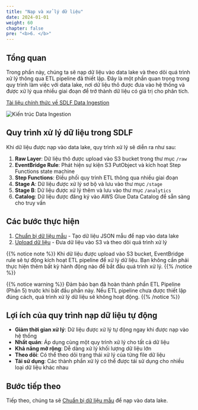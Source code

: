 ```yaml
---
title: "Nạp và xử lý dữ liệu"
date: 2024-01-01
weight: 60
chapter: false
pre: "<b>6. </b>"
---
```


## Tổng quan

Trong phần này, chúng ta sẽ nạp dữ liệu vào data lake và theo dõi quá trình xử lý thông qua ETL pipeline đã thiết lập. Đây là một phần quan trọng trong quy trình làm việc với data lake, nơi dữ liệu thô được đưa vào hệ thống và được xử lý qua nhiều giai đoạn để trở thành dữ liệu có giá trị cho phân tích.

[Tài liệu chính thức về SDLF Data Ingestion](https://github.com/awslabs/aws-serverless-data-lake-framework/tree/master/sdlf-utils)

![Kiến trúc Data Ingestion](../../../static/images/6/0.png?width=40pc)

## Quy trình xử lý dữ liệu trong SDLF

Khi dữ liệu được nạp vào data lake, quy trình xử lý sẽ diễn ra như sau:

1. **Raw Layer**: Dữ liệu thô được upload vào S3 bucket trong thư mục `/raw`
2. **EventBridge Rule**: Phát hiện sự kiện S3 PutObject và kích hoạt Step Functions state machine
3. **Step Functions**: Điều phối quy trình ETL thông qua nhiều giai đoạn
4. **Stage A**: Dữ liệu được xử lý sơ bộ và lưu vào thư mục `/stage`
5. **Stage B**: Dữ liệu được xử lý thêm và lưu vào thư mục `/analytics`
6. **Catalog**: Dữ liệu được đăng ký vào AWS Glue Data Catalog để sẵn sàng cho truy vấn

## Các bước thực hiện

1. [Chuẩn bị dữ liệu mẫu](1-prepare-data) - Tạo dữ liệu JSON mẫu để nạp vào data lake
2. [Upload dữ liệu](2-upload-data) - Đưa dữ liệu vào S3 và theo dõi quá trình xử lý

{{% notice note %}}
Khi dữ liệu được upload vào S3 bucket, EventBridge rule sẽ tự động kích hoạt ETL pipeline để xử lý dữ liệu. Bạn không cần phải thực hiện thêm bất kỳ hành động nào để bắt đầu quá trình xử lý.
{{% /notice %}}

{{% notice warning %}}
Đảm bảo bạn đã hoàn thành phần ETL Pipeline (Phần 5) trước khi bắt đầu phần này. Nếu ETL pipeline chưa được thiết lập đúng cách, quá trình xử lý dữ liệu sẽ không hoạt động.
{{% /notice %}}

## Lợi ích của quy trình nạp dữ liệu tự động

- **Giảm thời gian xử lý**: Dữ liệu được xử lý tự động ngay khi được nạp vào hệ thống
- **Nhất quán**: Áp dụng cùng một quy trình xử lý cho tất cả dữ liệu
- **Khả năng mở rộng**: Dễ dàng xử lý khối lượng dữ liệu lớn
- **Theo dõi**: Có thể theo dõi trạng thái xử lý của từng file dữ liệu
- **Tái sử dụng**: Các thành phần xử lý có thể được tái sử dụng cho nhiều loại dữ liệu khác nhau

## Bước tiếp theo

Tiếp theo, chúng ta sẽ [Chuẩn bị dữ liệu mẫu](1-prepare-data) để nạp vào data lake.